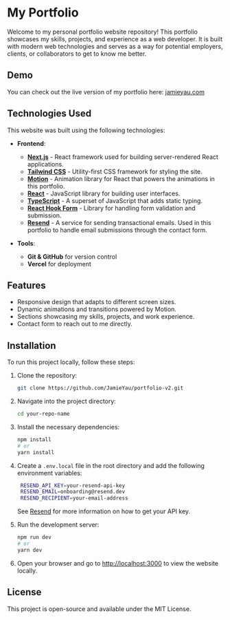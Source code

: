 # My Portfolio

Welcome to my personal portfolio website repository! This portfolio showcases my skills, projects, and experience as a web developer. It is built with modern web technologies and serves as a way for potential employers, clients, or collaborators to get to know me better.

## Demo

You can check out the live version of my portfolio here: [jamieyau.com](https://www.jamieyau.com/)

## Technologies Used

This website was built using the following technologies:

- **Frontend**:
  - [**Next.js**](https://nextjs.org/) - React framework used for building server-rendered React applications.
  - [**Tailwind CSS**](https://tailwindcss.com/) - Utility-first CSS framework for styling the site.
  - [**Motion**](https://motion.dev/) - Animation library for React that powers the animations in this portfolio.
  - [**React**](https://react.dev/) - JavaScript library for building user interfaces.
  - [**TypeScript**](https://www.typescriptlang.org/) - A superset of JavaScript that adds static typing.
  - [**React Hook Form**](https://react-hook-form.com/) - Library for handling form validation and submission.
  - [**Resend**](https://resend.com/) - A service for sending transactional emails. Used in this portfolio to handle email submissions through the contact form.

- **Tools**:
  - **Git & GitHub** for version control
  - **Vercel** for deployment

## Features

- Responsive design that adapts to different screen sizes.
- Dynamic animations and transitions powered by Motion.
- Sections showcasing my skills, projects, and work experience.
- Contact form to reach out to me directly.

## Installation

To run this project locally, follow these steps:

1. Clone the repository:

   ```bash
   git clone https://github.com/JamieYau/portfolio-v2.git
   ```

2. Navigate into the project directory:

   ```bash
   cd your-repo-name
   ```

3. Install the necessary dependencies:

   ```bash
   npm install
   # or
   yarn install
   ```

4. Create a `.env.local` file in the root directory and add the following environment variables:

   ```bash
    RESEND_API_KEY=your-resend-api-key
    RESEND_EMAIL=onboarding@resend.dev
    RESEND_RECIPIENT=your-email-address
   ```
   See [Resend](https://resend.dev/) for more information on how to get your API key.

4. Run the development server:

   ```bash
   npm run dev
   # or
   yarn dev
   ```

5. Open your browser and go to [http://localhost:3000](http://localhost:3000) to view the website locally.

## License

This project is open-source and available under the MIT License.
